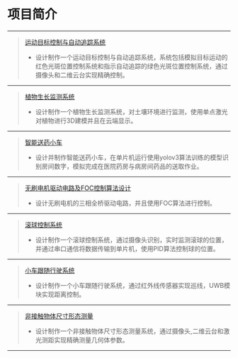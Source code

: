 # 项目简介
***
>[运动目标控制与自动追踪系统](Moving%20target%20control%20and%20automatic%20tracking%20system.md)
>- 设计制作一个运动目标控制与自动追踪系统，系统包括模拟目标运动的红色光斑位置控制系统和指示自动追踪的绿色光斑位置控制系统，通过摄像头和二维云台实现精确控制。
***
>[植物生长监测系统](Plant%20growth%20monitoring%20system.md)
>- 设计制作一个植物生长监测系统，对土壤环境进行监测，使用单点激光对植物进行3D建模并且在云端显示。
***
>[智能送药小车](Smart%20medicine%20delivery%20car.md)
>- 设计并制作智能送药小车，在单片机运行使用yolov3算法训练的模型识别房间数字，模拟完成在医院药房与病房间药品的送取作业。
***
>[无刷电机驱动电路及FOC控制算法设计](Brushless%20motor%20drive%20circuit%20and%20FOC%20control%20algorithm%20design.md)
>- 设计无刷电机的三相全桥驱动电路，并且使用FOC算法进行控制。
***
>[滚球控制系统](Rolling%20ball%20control%20system.md)
>- 设计制作一个滚球控制系统，通过摄像头识别，实时监测滚球的位置，并通过串口通信将数据传输到单片机，使用PID算法控制球的位置。
***
>[小车跟随行驶系统](Car%20following%20driving%20system.md)
>- 设计制作一个小车跟随行驶系统，通过红外线传感器实现巡线，UWB模块实现距离控制。
***
>[非接触物体尺寸形态测量](Non-contact%20object%20size%20and%20shape%20measurement.md)
>- 设计制作一个非接触物体尺寸形态测量系统，通过摄像头,二维云台和激光测距实现精确测量几何体参数。
***